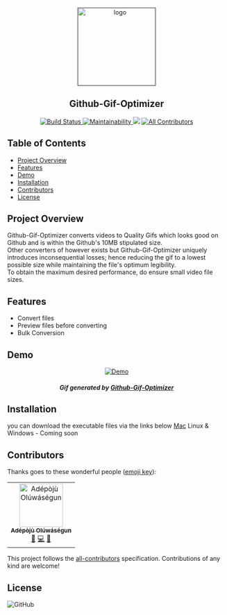 <p align="center">
  <a href="" target="">
    <img width="180" height="180" src="https://user-images.githubusercontent.com/25525765/86108022-8ec24080-baba-11ea-9dab-01a5a56c1385.png" alt="logo">
  </a>
</p>
<h2 align="center">Github-Gif-Optimizer</h2>
<p align="center">
<a href="https://travis-ci.org/Oluwasegun-AA/Github-gif-optimizer" target="">
    <img src="https://travis-ci.org/Oluwasegun-AA/Github-gif-optimizer.svg?branch=develop" alt="Build Status">
</a>
<a href="https://codeclimate.com/github/Oluwasegun-AA/vidinfo/maintainability" target="">
    <img src="https://api.codeclimate.com/v1/badges/ea36b527d5d4a998536f/maintainability" alt="Maintainability">
</a>
<a href="https://codeclimate.com/github/Oluwasegun-AA/vidinfo/test_coverage"><img src="https://api.codeclimate.com/v1/badges/ea36b527d5d4a998536f/test_coverage" /></a>
<a href="#contributors" target="">
    <img src="https://img.shields.io/badge/all_contributors-1-orange.svg?style=flat-square" alt="All Contributors">
</a>
</p>

## Table of Contents

- [Project Overview](#Project-Overview)
- [Features](#Features)
- [Demo](#demo)
- [Installation](#Installation)
- [Contributors](#Contributors)
- [License](#License)

## Project Overview

Github-Gif-Optimizer converts videos to Quality Gifs which looks good on Github and is within the Github's 10MB stipulated size.<br>
Other converters of however exists but Github-Gif-Optimizer uniquely introduces inconsequential losses; hence reducing the gif to a lowest possible size while maintaining the file's optimum legibility.<br>
To obtain the maximum desired performance, do ensure small video file sizes.

## Features

- Convert files
- Preview files before converting
- Bulk Conversion

## Demo

<p align="center">
<a href="" target="">
<img src="https://user-images.githubusercontent.com/25525765/86107411-b2d15200-bab9-11ea-99c0-3a86ba0ea0c7.gif" alt="Demo">
</a>
<h5 align="center">Gif generated by <a href="https://github.com/Oluwasegun-AA/Github-Gif-Optimizer" target="">Github-Gif-Optimizer</a></h5>
</p>

## Installation

you can download the executable files via the links below
[Mac]()
Linux & Windows - Coming soon

## Contributors

Thanks goes to these wonderful people ([emoji key](https://allcontributors.org/docs/en/emoji-key)):

<!-- ALL-CONTRIBUTORS-LIST:START - Do not remove or modify this section -->
<!-- prettier-ignore -->
<table><tr><td align="center"><a href="https://github.com/Oluwasegun-AA"><img src="https://avatars0.githubusercontent.com/u/25525765?v=4" width="100px;" alt="Adépòjù Olúwáségun"/><br /><sub><b>Adépòjù Olúwáségun</b></sub></a><br /><a href="https://github.com/Adépòjù Olúwáségun/Github-gif-optimizer/issues?q=author%3AOluwasegun-AA" title="Bug reports">🐛</a> <a href="https://github.com/Adépòjù Olúwáségun/Github-gif-optimizer/commits?author=Oluwasegun-AA" title="Code">💻</a> <a href="#maintenance-Oluwasegun-AA" title="Maintenance">🚧</a></td></tr></table>

<!-- ALL-CONTRIBUTORS-LIST:END -->

This project follows the [all-contributors](https://github.com/all-contributors/all-contributors) specification. Contributions of any kind are welcome!

## License

![GitHub](https://img.shields.io/github/license/mashape/apistatus.svg)
